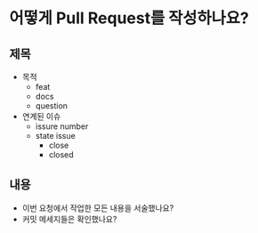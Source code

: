 # 어떻게 Pull Request를 작성하나요?

## 제목

 - 목적
    - feat
    - docs
    - question
 - 연계된 이슈
    - issure number
    - state issue
        - close
        - closed
        

## 내용

 - 이번 요청에서 작업한 모든 내용을 서술했나요?
 - 커밋 메세지들은 확인했나요?